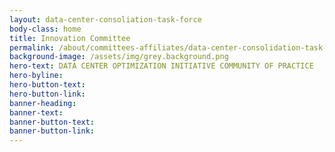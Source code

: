 ```yaml
---
layout: data-center-consoliation-task-force
body-class: home
title: Innovation Committee 
permalink: /about/committees-affiliates/data-center-consolidation-task-force/
background-image: /assets/img/grey.background.png
hero-text: DATA CENTER OPTIMIZATION INITIATIVE COMMUNITY OF PRACTICE
hero-byline:
hero-button-text: 
hero-button-link: 
banner-heading: 
banner-text: 
banner-button-text: 
banner-button-link: 
---
```


